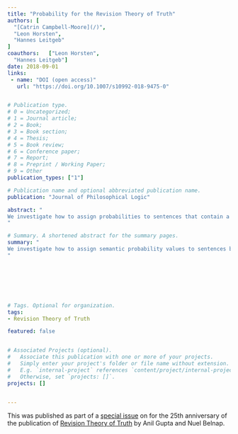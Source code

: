```yaml
---
title: "Probability for the Revision Theory of Truth"
authors: [
  "[Catrin Campbell-Moore](/)",
  "Leon Horsten",
  "Hannes Leitgeb"
]
coauthors:   ["Leon Horsten",
  "Hannes Leitgeb"]
date: 2018-09-01
links:
 - name: "DOI (open access)"
   url: "https://doi.org/10.1007/s10992-018-9475-0"


# Publication type.
# 0 = Uncategorized;
# 1 = Journal article;
# 2 = Book;
# 3 = Book section;
# 4 = Thesis;
# 5 = Book review;
# 6 = Conference paper;
# 7 = Report;
# 8 = Preprint / Working Paper;
# 9 = Other
publication_types: ["1"]

# Publication name and optional abbreviated publication name.
publication: "Journal of Philosophical Logic"

abstract: "
We investigate how to assign probabilities to sentences that contain a type-free truth predicate. These probability values track how often a sentence is satisfied in transfinite revision sequences, following Gupta and Belnap’s revision theory of truth. This answers an open problem by Leitgeb which asks how one might describe transfinite stages of the revision sequence using such probability functions. We offer a general construction, and explore additional constraints that lead to desirable properties of the resulting probability function. One such property is Leitgeb’s Probabilistic Convention T, which says that the probability of φ equals the probability that φ is true.
"

# Summary. A shortened abstract for the summary pages.
summary: "
We investigate how to assign semantic probability values to sentences by tracking how often a sentence is true in transfinite sequences; particularly sequences from Gupta and Belnap’s revision theory of truth.
"







# Tags. Optional for organization.
tags:
- Revision Theory of Truth

featured: false


# Associated Projects (optional).
#   Associate this publication with one or more of your projects.
#   Simply enter your project's folder or file name without extension.
#   E.g. `internal-project` references `content/project/internal-project/index.md`.
#   Otherwise, set `projects: []`.
projects: []


---
```

This was published as part of a [special issue](https://link.springer.com/journal/10992/48/1/page/1) on for the 25th anniversary of the publication of [Revision Theory of Truth](https://mitpress.mit.edu/books/revision-theory-truth) by Anil Gupta and Nuel Belnap.
